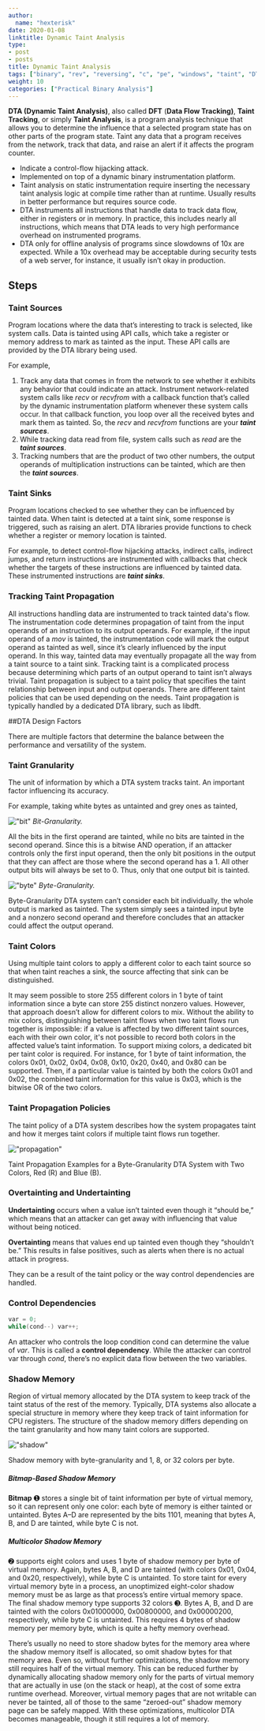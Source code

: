 ```yaml
---
author:
  name: "hexterisk"
date: 2020-01-08
linktitle: Dynamic Taint Analysis
type:
- post
- posts
title: Dynamic Taint Analysis
tags: ["binary", "rev", "reversing", "c", "pe", "windows", "taint", "DTA", "DFA", "source", "sink"]
weight: 10
categories: ["Practical Binary Analysis"]
---
```


**DTA (Dynamic Taint Analysis)**, also called **DFT** (**Data Flow Tracking)**, **Taint Tracking**, or simply **Taint Analysis**, is a program analysis technique that allows you to determine the influence that a selected program state has on other parts of the program state. Taint any data that a program receives from the network, track that data, and raise an alert if it affects the program counter.

*   Indicate a control-flow hijacking attack.
*   Implemented on top of a dynamic binary instrumentation platform.
*   Taint analysis on static instrumentation require inserting the necessary taint analysis logic at compile time rather than at runtime. Usually results in better performance but requires source code.
*   DTA instruments all instructions that handle data to track data flow, either in registers or in memory. In practice, this includes nearly all instructions, which means that DTA leads to very high performance overhead on instrumented programs.
*   DTA only for offline analysis of programs since slowdowns of 10x are expected. While a 10x overhead may be acceptable during security tests of a web server, for instance, it usually isn’t okay in production.

## Steps

### Taint Sources

Program locations where the data that’s interesting to track is selected, like system calls. Data is tainted using API calls, which take a register or memory address to mark as tainted as the input. These API calls are provided by the DTA library being used.

For example,

1.  Track any data that comes in from the network to see whether it exhibits any behavior that could indicate an attack. Instrument network-related system calls like _recv_ or _recvfrom_ with a callback function that’s called by the dynamic instrumentation platform whenever these system calls occur. In that callback function, you loop over all the received bytes and mark them as tainted. So, the _recv_ and _recvfrom_ functions are your _**taint sources**_.
2.  While tracking data read from file, system calls such as _read_ are the _**taint sources**_.
3.  Tracking numbers that are the product of two other numbers, the output operands of multiplication instructions can be tainted, which are then the _**taint sources**_.

### Taint Sinks

Program locations checked to see whether they can be influenced by tainted data. When taint is detected at a taint sink, some response is triggered, such as raising an alert. DTA libraries provide functions to check whether a register or memory location is tainted.

For example, to detect control-flow hijacking attacks, indirect calls, indirect jumps, and return instructions are instrumented with callbacks that check whether the targets of these instructions are influenced by tainted data. These instrumented instructions are _**taint sinks**_.

### Tracking Taint Propagation

All instructions handling data are instrumented to track tainted data's flow. The instrumentation code determines propagation of taint from the input operands of an instruction to its output operands. For example, if the input operand of a _mov_ is tainted, the instrumentation code will mark the output operand as tainted as well, since it’s clearly influenced by the input operand. In this way, tainted data may eventually propagate all the way from a taint source to a taint sink. Tracking taint is a complicated process because determining which parts of an output operand to taint isn’t always trivial. Taint propagation is subject to a taint policy that specifies the taint relationship between input and output operands. There are different taint policies that can be used depending on the needs. Taint propagation is typically handled by a dedicated DTA library, such as libdft.

##DTA Design Factors

There are multiple factors that determine the balance between the performance and versatility of the system.

### Taint Granularity

The unit of information by which a DTA system tracks taint. An important factor influencing its accuracy.

For example, taking white bytes as untainted and grey ones as tainted,

!["bit"](/Dynamic_Taint_Analysis/image.png)
_Bit-Granularity._

All the bits in the first operand are tainted, while no bits are tainted in the second operand. Since this is a bitwise AND operation, if an attacker controls only the first input operand, then the only bit positions in the output that they can affect are those where the second operand has a 1. All other output bits will always be set to 0. Thus, only that one output bit is tainted.

!["byte"](/Dynamic_Taint_Analysis/1_image.png)
_Byte-Granularity._

Byte-Granularity DTA system can’t consider each bit individually, the whole output is marked as tainted. The system simply sees a tainted input byte and a nonzero second operand and therefore concludes that an attacker could affect the output operand.

### Taint Colors

Using multiple taint colors to apply a different color to each taint source so that when taint reaches a sink, the source affecting that sink can be distinguished.

It may seem possible to store 255 different colors in 1 byte of taint information since a byte can store 255 distinct nonzero values. However, that approach doesn’t allow for different colors to mix. Without the ability to mix colors, distinguishing between taint flows when two taint flows run together is impossible: if a value is affected by two different taint sources, each with their own color, it's not possible to record both colors in the affected value’s taint information. To support mixing colors, a dedicated bit per taint color is required. For instance, for 1 byte of taint information, the colors 0x01, 0x02, 0x04, 0x08, 0x10, 0x20, 0x40, and 0x80 can be supported. Then, if a particular value is tainted by both the colors 0x01 and 0x02, the combined taint information for this value is 0x03, which is the bitwise OR of the two colors.

### Taint Propagation Policies

The taint policy of a DTA system describes how the system propagates taint and how it merges taint colors if multiple taint flows run together.

!["propagation"](/Dynamic_Taint_Analysis/2_image.png)

Taint Propagation Examples for a Byte-Granularity DTA System with Two Colors, Red (R) and Blue (B).

### Overtainting and Undertainting

**Undertainting** occurs when a value isn’t tainted even though it “should be,” which means that an attacker can get away with influencing that value without being noticed.

**Overtainting** means that values end up tainted even though they “shouldn’t be.” This results in false positives, such as alerts when there is no actual attack in progress.

They can be a result of the taint policy or the way control dependencies are handled.

### Control Dependencies

```C
var = 0;
while(cond--) var++;
```

An attacker who controls the loop condition cond can determine the value of _var_. This is called a **control dependency**. While the attacker can control var through _cond_, there’s no explicit data flow between the two variables.

### Shadow Memory

Region of virtual memory allocated by the DTA system to keep track of the taint status of the rest of the memory. Typically, DTA systems also allocate a special structure in memory where they keep track of taint information for CPU registers. The structure of the shadow memory differs depending on the taint granularity and how many taint colors are supported.

!["shadow"](/Dynamic_Taint_Analysis/3_image.png)

Shadow memory with byte-granularity and 1, 8, or 32 colors per byte.

##### Bitmap-Based Shadow Memory

**Bitmap** ➊ stores a single bit of taint information per byte of virtual memory, so it can represent only one color: each byte of memory is either tainted or untainted. Bytes A–D are represented by the bits 1101, meaning that bytes A, B, and D are tainted, while byte C is not.

##### Multicolor Shadow Memory

➋ supports eight colors and uses 1 byte of shadow memory per byte of virtual memory. Again, bytes A, B, and D are tainted (with colors 0x01, 0x04, and 0x20, respectively), while byte C is untainted. To store taint for every virtual memory byte in a process, an unoptimized eight-color shadow memory must be as large as that process’s entire virtual memory space. The final shadow memory type supports 32 colors ➌. Bytes A, B, and D are tainted with the colors 0x01000000, 0x00800000, and 0x00000200, respectively, while byte C is untainted. This requires 4 bytes of shadow memory per memory byte, which is quite a hefty memory overhead.

There’s usually no need to store shadow bytes for the memory area where the shadow memory itself is allocated, so omit shadow bytes for that memory area. Even so, without further optimizations, the shadow memory still requires half of the virtual memory. This can be reduced further by dynamically allocating shadow memory only for the parts of virtual memory that are actually in use (on the stack or heap), at the cost of some extra runtime overhead. Moreover, virtual memory pages that are not writable can never be tainted, all of those to the same “zeroed-out” shadow memory page can be safely mapped. With these optimizations, multicolor DTA becomes manageable, though it still requires a lot of memory.
